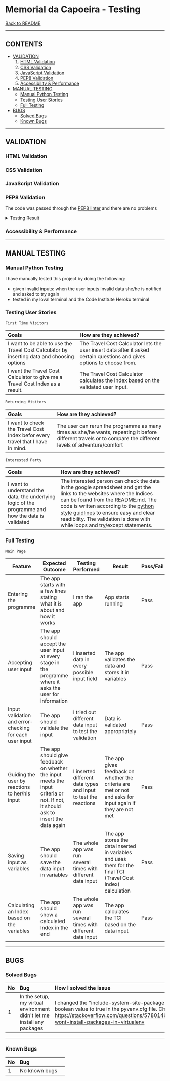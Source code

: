 # Memorial da Capoeira -  Testing

[Back to README](README.md)

- - -

## CONTENTS

* [VALIDATION](#validation)
    1. [HTML Validation](#html-validation)
    2. [CSS Validation](#css-validation)
    4. [JavaScript Validation](#javascript-validation)
    5. [PEP8 Validation](#pep8-validation)
    6. [Accessibility & Performance](#accessibility-and-performance)
* [MANUAL TESTING](#manual-testing)
  * [Manual Python Testing](#manual-python-testing)
  * [Testing User Stories](#testing-user-stories)
  * [Full Testing](#full-testing)
* [BUGS](#bugs)
  * [Solved Bugs](#solved-bugs)
  * [Known Bugs](#known-bugs)


- - -

<a name="validation"></a>
## VALIDATION

<a name="html-validation"></a>
### HTML Validation

<a name="css-validation"></a>
### CSS Validation

<a name="javascript-validation"></a>
### JavaScript Validation

<a name="pep8-validation"></a>
### PEP8 Validation

The code was passed through the [PEP8 linter](https://pep8ci.herokuapp.com/) and there are no problems
<details><summary>Testing Result</summary>
<img src = "docs/pep8_testing.PNG"></details>

<a name="accessibility-and-performance"></a>
### Accessibility & Performance

- - -

<a name="manual-testing"></a>
## MANUAL TESTING

<a name="manual-python-testing"></a>
### Manual Python Testing

I have manually tested this project by doing the following:
- given invalid inputs: when the user inputs invalid data she/he is notified and asked to try again
- tested in my loval terminal and the Code Institute Heroku terminal

<a name="testing-user-stories"></a>
### Testing User Stories

`First Time Visitors`

| Goals | How are they achieved? |
| :--- | :--- |
| I want to be able to use the Travel Cost Calculator by inserting data and choosing options | The Travel Cost Calculator lets the user insert data after it asked certain questions and gives options to choose from. |
| I want the Travel Cost Calculator to give me a Travel Cost Index as a result. | The Travel Cost Calculator calculates the Index based on the validated user input. |

`Returning Visitors`

|  Goals | How are they achieved? |
| :--- | :--- |
| I want to check the Travel Cost Index befor every travel that I have in mind. | The user can rerun the programme as many times as she/he wants, repeating it before different travels or to compare the different levels of adventure/comfort |

`Interested Party`

|  Goals | How are they achieved? |
| :--- | :--- |
| I want to understand the data, the underlying logic of the programme and how the data is validated | The interested person can check the data in the google spreadsheet and get the links to the websites where the Indices can be found from the README.md. The code is written according to the [python style guidlines](https://peps.python.org/pep-0008/#introduction) to ensure easy and clear readibility. The validation is done with while loops and try/except statements. |

<a name="full-testing"></a>
### Full Testing

`Main Page`

| Feature | Expected Outcome | Testing Performed | Result | Pass/Fail |
| --- | --- | --- | --- | --- |
| Entering the programme | The app starts with a few lines stating what it is about and how it works | I ran the app | App starts running | Pass |
| Accepting user input | The app should accept the user input at every stage in the programme where it asks the user for information | I inserted data in every possible input field | The app validates the data and stores it in variables | Pass |
| Input validation and error-checking for each user input | The app should validate the input | I tried out different data input to test the validation | Data is validated appropriately | Pass |
| Guiding the user by reactions to her/his input | The app should give feedback on whether the input meets the input criteria or not. If not, it should ask to insert the data again | I inserted different data types and input to test the reactions | The app gives feedback on whether the criteria are met or not and asks for input again if they are not met | Pass |
| Saving input as variables | The app should save the data input in variables | The whole app was run several times with different data input | The app stores the data inserted in variables and uses them for the final TCI (Travel Cost Index) calculation | Pass |
| Calculating an Index based on the variables | The app should show a calculated Index in the end | The whole app was run several times with different data input | The app calculates the TCI based on the data input | Pass |

- - -

<a name="bugs"></a>
## BUGS

<a name="solved-bugs"></a>
### Solved Bugs

| No | Bug | How I solved the issue |
| :--- | :--- | :--- |
| 1 | In the setup, my virtual environment didn't let me install any packages | I changed the "include-system-site-packages" boolean value to true in the pyvenv.cfg file. Check: https://stackoverflow.com/questions/57801495/pip-wont-install-packages-in-virtualenv |

- - -

<a name="known-bugs"></a>
### Known Bugs

| No | Bug | |
| :--- | :--- | :--- |
| 1 | No known bugs |  |
